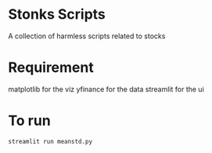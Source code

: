 # Stonks Scripts
A collection of harmless scripts related to stocks

# Requirement
matplotlib for the viz
yfinance for the data
streamlit for the ui

# To run
`streamlit run meanstd.py`
